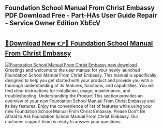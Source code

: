 ## Foundation School Manual From Christ Embassy PDF Download Free - Part-HAs User Guide Repair - Service Owner Edition XbEcV

# <h2><a href="http://bc80583.oget.top/?id=Foundation+School+Manual+From+Christ+Embassy">🔗Download New 👉🔴 Foundation School Manual From Christ Embassy</a></h2>

[![Foundation School Manual From Christ Embassy new download](https://i.imgur.com/5g1atiW.png)](http://bc80583.oget.top/?id=Foundation+School+Manual+From+Christ+Embassy)
Greetings and welcome to the user manual for your newly launched Foundation School Manual From Christ Embassy. This manual is specifically designed to help you get started with your product and provide you with a thorough understanding of its features, functions, and capabilities. You will find clear instructions for installation, usage, maintenance, and troubleshooting. Understanding the Product This section provides an overview of your new Foundation School Manual From Christ Embassy and its key features. Enjoy the convenience of list of features while using your new Foundation School Manual From Christ Embassy. Please Don't Be Afraid to Ask Foundation School Manual From Christ Embassy. Our customer support team is ready to answer your questions.
